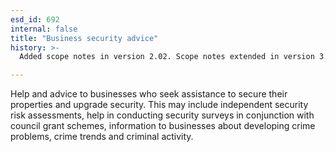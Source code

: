 ```yaml
---
esd_id: 692
internal: false
title: "Business security advice"
history: >-
  Added scope notes in version 2.02. Scope notes extended in version 3.00 to provide more detail of the service. Term name changed from 'Security services' to 'Business - security - advice and support' in version 3.00. Name changed to 'Business security advice' in version 4.00.

---
```


Help and advice to businesses who seek assistance to secure their properties and upgrade security.  This may include independent security risk assessments, help in conducting security surveys in conjunction with council grant schemes, information to businesses about developing crime problems, crime trends and criminal activity.

